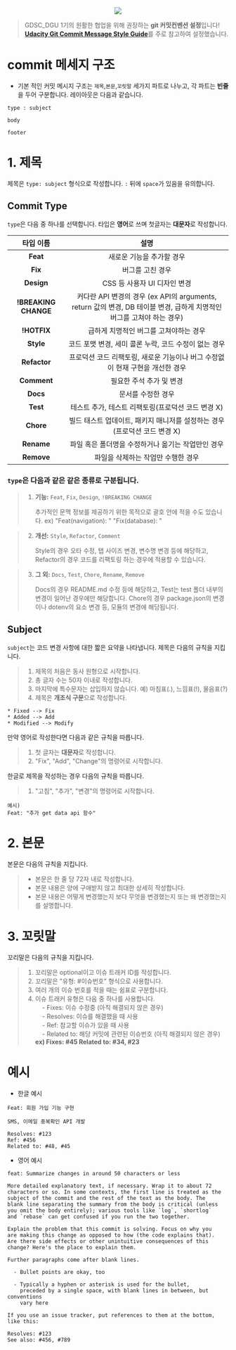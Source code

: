 <div align="center">
<img src="https://capsule-render.vercel.app/api?type=waving&color=auto&height=200&section=header&text=Commit_Message_Style_Guide&fontSize=56" /></div>

> GDSC_DGU 1기의 원활한 협업을 위해 권장하는 **git 커밋컨벤션 설정**입니다! [**Udacity Git Commit Message Style Guide**](https://udacity.github.io/git-styleguide)를 주로 참고하여 설정했습니다.

# commit 메세지 구조 
- 기본 적인 커밋 메시지 구조는 `제목`,`본문`,`꼬릿말` 세가지 파트로 나누고, 각 파트는 **빈줄**을 두어 구분합니다. 레이아웃은 다음과 같습니다.

```
type : subject

body 

footer
```

# 1. 제목
제목은 `type: subject` 형식으로 작성합니다. `:` 뒤에 `space`가 있음을 유의합니다.
##  Commit Type
`type`은 다음 중 하나를 선택합니다. 타입은 **영어**로 쓰며 첫글자는 **대문자**로 작성합니다.

|타입 이름|설명|
|:---:|:---:|
|**Feat**|새로운 기능을 추가할 경우|
|**Fix**|버그를 고친 경우|
|**Design**|CSS 등 사용자 UI 디자인 변경|
|**!BREAKING CHANGE**|커다란 API 변경의 경우 (ex API의 arguments, return 값의 변경, DB 테이블 변경, 급하게 치명적인 버그를 고쳐야 하는 경우)|
|**!HOTFIX**|급하게 치명적인 버그를 고쳐야하는 경우|
|**Style**|코드 포맷 변경, 세미 콜론 누락, 코드 수정이 없는 경우|
|**Refactor**|프로덕션 코드 리팩토링, 새로운 기능이나 버그 수정없이 현재 구현을 개선한 경우|
|**Comment**|필요한 주석 추가 및 변경|
|**Docs**|문서를 수정한 경우|
|**Test**|테스트 추가, 테스트 리팩토링(프로덕션 코드 변경 X)|
|**Chore**|빌드 태스트 업데이트, 패키지 매니저를 설정하는 경우(프로덕션 코드 변경 X)|
|**Rename**|파일 혹은 폴더명을 수정하거나 옮기는 작업만인 경우|
|**Remove**|파일을 삭제하는 작업만 수행한 경우|

### `type`은 다음과 같은 같은 종류로 구분됩니다.

>1. **기능:** `Feat`, `Fix`, `Design`, `!BREAKING CHANGE`
>
>	  추가적인 문맥 정보를 제공하기 위한 목적으로 괄호 안에 적을 수도 있습니다.
>	  ex) "Feat(navigation): " "Fix(database): "
  
>2. **개선:** `Style`, `Refactor`, `Comment`
>   
>    Style의 경우 오타 수정, 탭 사이즈 변경, 변수명 변경 등에 해당하고, Refactor의 경우 코드를 리팩토링 하는 경우에 적용할 수 있습니다.

>3. **그 외:** `Docs`, `Test`, `Chore`, `Rename`, `Remove`
>    
>    Docs의 경우 README.md 수정 등에 해당하고, Test는 test 폴더 내부의 변경이 일어난 경우에만 해당합니다. Chore의 경우 package.json의 변경이나 dotenv의 요소 변경 등, 모듈의 변경에 해당됩니다.

## Subject
`subject`는 코드 변경 사항에 대한 짧은 요약을 나타냅니다. 제목은 다음의 규칙을 지킵니다.

>1. 제목의 처음은 동사 원형으로 시작합니다.  
>2. 총 글자 수는 50자 이내로 작성합니다.  
>3. 마지막에 특수문자는 삽입하지 않습니다. 예) 마침표(.), 느낌표(!), 물음표(?)  
>4. 제목은 **개조식 구문**으로 작성합니다.

```
* Fixed --> Fix
* Added --> Add
* Modified --> Modify
```

만약 영어로 작성한다면 다음과 같은 규칙을 따릅니다.

>1. 첫 글자는 **대문자**로 작성합니다.  
>2. "Fix", "Add", "Change"의 명령어로 시작합니다.

한글로 제목을 작성하는 경우 다음의 규칙을 따릅니다.

>1. "고침", "추가", "변경"의 명령어로 시작합니다.

```
예시)  
Feat: "추가 get data api 함수"
```

# 2. 본문
본문은 다음의 규칙을 지킵니다.

>- 본문은 한 줄 당 72자 내로 작성합니다.
>- 본문 내용은 양에 구애받지 않고 최대한 상세히 작성합니다.
>- 본문 내용은 어떻게 변경했는지 보다 무엇을 변경했는지 또는 왜 변경했는지를 설명합니다.

# 3. 꼬릿말
꼬리말은 다음의 규칙을 지킵니다.

> 1. 꼬리말은 optional이고 이슈 트래커 ID를 작성합니다.  
> 2. 꼬리말은 "유형: #이슈번호" 형식으로 사용합니다.  
> 3. 여러 개의 이슈 번호를 적을 때는 쉼표로 구분합니다.  
> 4. 이슈 트래커 유형은 다음 중 하나를 사용합니다.  
>     - Fixes: 이슈 수정중 (아직 해결되지 않은 경우)  
>     - Resolves: 이슈를 해결했을 때 사용  
>     - Ref: 참고할 이슈가 있을 때 사용  
>     - Related to: 해당 커밋에 관련된 이슈번호 (아직 해결되지 않은 경우)  
> **ex) Fixes: #45 Related to: #34, #23**

# 예시
- 한글 예시

```null
Feat: 회원 가입 기능 구현

SMS, 이메일 중복확인 API 개발

Resolves: #123
Ref: #456
Related to: #48, #45
```

- 영어 예시

```
feat: Summarize changes in around 50 characters or less 

More detailed explanatory text, if necessary. Wrap it to about 72 
characters or so. In some contexts, the first line is treated as the 
subject of the commit and the rest of the text as the body. The 
blank line separating the summary from the body is critical (unless 
you omit the body entirely); various tools like `log`, `shortlog` 
and `rebase` can get confused if you run the two together. 

Explain the problem that this commit is solving. Focus on why you 
are making this change as opposed to how (the code explains that). 
Are there side effects or other unintuitive consequences of this 
change? Here's the place to explain them. 

Further paragraphs come after blank lines. 

  - Bullet points are okay, too 
	
  - Typically a hyphen or asterisk is used for the bullet,
    preceded by a single space, with blank lines in between, but conventions 
    vary here 
      
If you use an issue tracker, put references to them at the bottom, like this:

Resolves: #123 
See also: #456, #789
```
